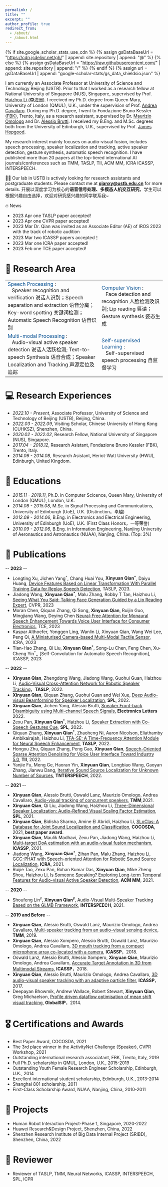 ```yaml
---
permalink: /
title: ""
excerpt: ""
author_profile: true
redirect_from: 
  - /about/
  - /about.html
---
```


{% if site.google_scholar_stats_use_cdn %}
{% assign gsDataBaseUrl = "https://cdn.jsdelivr.net/gh/" | append: site.repository | append: "@" %}
{% else %}
{% assign gsDataBaseUrl = "https://raw.githubusercontent.com/" | append: site.repository | append: "/" %}
{% endif %}
{% assign url = gsDataBaseUrl | append: "google-scholar-stats/gs_data_shieldsio.json" %}

<span class='anchor' id='about-me'></span>

I am currently an Associate Professor at University of Science and Technology Beijing (USTB). Prior to that I worked as a research fellow at National University of Singapore (NUS), Singapore, supervised by Prof. [Haizhou Li (李海洲)](https://colips.org/~eleliha/). I received my Ph.D. degree from Queen Mary, University of London (QMUL), U.K., under the supervision of Prof. [Andrea Cavallaro](http://www.eecs.qmul.ac.uk/~andrea/). During my Ph.D. degree, I went to Fondazione Bruno Kessler [(FBK)](https://www.fbk.eu/en/), Trento, Italy, as a research assistant, supervised by Dr. [Maurizio Omologo](https://www.amazon.science/author/maurizio-omologo) and Dr. [Alessio Brutti](https://ict.fbk.eu/people/detail/alessio-brutti-fbk-speech-processing/). I received my B.Eng. and M.Sc. degrees both from the University of Edinburgh, U.K., supervised by Prof. [James Hopgood](https://www.eng.ed.ac.uk/about/people/dr-james-r-hopgood).

My research interest mainly focuses on audio-visual fusion, includes speech processing, speaker localization and tracking, active speaker detection, gesture synthesis, automatic speech recognition. I have published more than 20 papers at the top-tiered international AI journals/conferences such as TMM, TASLP, TII, ACM MM, ICRA ICASSP, INTERSPEECH.

🎉🎉 Our lab in USTB is actively looking for research assistants and postgraduate students. Please contact me at **qianxy@ustb.edu.cn** for more details.
开展以深度学习为核心的**语音信号处理、多模态人机交互研究**，学生可以根据兴趣自由选择，欢迎对研究感兴趣的同学联系我~

🔥 News
- 2023 Apr one TASLP paper accepted!
- 2023 Apr one CVPR paper accepted!
- 2023 Mar   Dr. Qian was invited as an Associate Editor (AE) of IROS 2023 with the track of robotic audition
- 2023 Mar   two ICASSP papers accepted！
- 2023 Mar   one ICRA paper accepted!
- 2023 Feb   one TCE paper accepted!

# 📜 Research Area
<table style="border-collapse: collapse; border: none;">
  <tr style="border: none;">
    <td style="border: none;"> <font color="#0b5394"> Speech Processing </font>: <BR>&nbsp;&nbsp; 
      Speaker recognition and verification 说话人识别；Speech separation and extraction 语音分离；Key-word spotting 关键词检测；
    Automatic Speech Recognition 语音识别</td>
    <td style="border: none;"> <font color="#0b5394"> Computer Vision </font>: <BR>&nbsp;&nbsp; Face detection and recognition 人脸检测及识别; Lip reading 唇读；Gesture synthesis 姿态生成</td>
  </tr>
  <tr style="border: none;">
    <td style="border: none;"> <font color="#0b5394"> Multi-modal Processing </font>: <BR>&nbsp;&nbsp; Audio-visual active speaker detection 说话人活跃检测; Text-to-speech Synthesis 语音合成；Speaker Localization and Tracking 声源定位及追踪</td>
    <td style="border: none;"> <font color="#0b5394"> Self-supervised Learning </font>: <BR>&nbsp;&nbsp; Self-supervised speech processing 自监督学习 </td>
  </tr>
</table>

# 💻 Research Experiences
- *2022.10 - Present*, Associate Professor, University of Science and Technology of Beijing (USTB), Beijing, China.
- *2022.03 - 2022.09*, Visiting Scholar, Chinese University of Hong Kong (CUHKSZ), Shenzhen, China.
- *2020.02 - 2022.02*, Research Fellow, National University of Singapore (NUS), Singapore.
- *2017.04 - 2018.12*, Research Asistant, Fondazione Bruno Kessler (FBK), Trento, Italy.
- *2014.06 - 2014.08*, Research Asistant, Heriot-Watt University (HWU), Edinburgh, United Kingdom.

# 📖 Educations
- *2015.11 - 2019.11*, Ph.D. in Computer Scicence, Queen Mary, University of London (QMUL), London, U.K. 
- *2014.08 - 2015.08*, M.Sc. in Signal Processing and Communications, University of Edinburgh (UoE), U.K.  (Distinction，卓越) 
- *2012.09 - 2014.06*, B.Eng. in Electronics and Electrical Engineering, University of Edinburgh (UoE), U.K. (First Class Honors，一等荣誉) 
- *2010.09 - 2012.06*, B.Eng. in Information Engineering, Nanjing University of Aeronautics and Astronautics (NUAA), Nanjing, China. (Top: 3%)


# 📝 Publications 

<!-- <div class='paper-box'><div class='paper-box-image'><div><div class="badge">CVPR 2016</div><img src='images/500x300.png' alt="sym" width="100%"></div></div>
<div class='paper-box-text' markdown="1">

[Deep Residual Learning for Image Recognition](https://openaccess.thecvf.com/content_cvpr_2016/papers/He_Deep_Residual_Learning_CVPR_2016_paper.pdf)

**Kaiming He**, Xiangyu Zhang, Shaoqing Ren, Jian Sun

[**Project**](https://scholar.google.com/citations?view_op=view_citation&hl=zh-CN&user=DhtAFkwAAAAJ&citation_for_view=DhtAFkwAAAAJ:ALROH1vI_8AC) <strong><span class='show_paper_citations' data='DhtAFkwAAAAJ:ALROH1vI_8AC'></span></strong>
- Lorem ipsum dolor sit amet, consectetur adipiscing elit. Vivamus ornare aliquet ipsum, ac tempus justo dapibus sit amet. 
</div>
</div> -->

-- **2023** --
- Longting Xu, Jichen Yang<sup>`*`</sup>, Chang Huai You, **Xinyuan Qian<sup>`*`</sup>**, Daiyu Huang, [Device Features Based on Linear Transformation With Parallel Training Data for Replay Speech Detection](https://ieeexplore.ieee.org/abstract/document/10103148), TASLP, 2023.
- Jiadong Wang, **Xinyuan Qian<sup>`*`</sup>**, Malu Zhang, Robby T Tan, Haizhou Li, [Seeing What You Said: Talking Face Generation Guided by a Lip Reading Expert](https://arxiv.org/pdf/2303.17480.pdf), CVPR, 2023
- Moran Chen, Qiquan Zhang, Qi Song, **Xinyuan Qian**, Ruijin Guo, Mingjiang Wang, Deying Chen [Neural-Free Attention for Monaural Speech Enhancement Towards Voice User Interface for Consumer Electronics](https://ieeexplore.ieee.org/abstract/document/10070570), TCE, 2023
- Kaspar Althoefer, Yonggen Ling, Wanlin Li, Xinyuan Qian, Wang Wei Lee, Peng Qi, [A Miniaturised Camera-based Multi-Modal Tactile Sensor](https://arxiv.org/pdf/2303.03093.pdf), ICRA, 2023
- Tian-Hao Zhang, Qi Liu, **Xinyuan Qian<sup>`*`</sup>**, Song-Lu Chen, Feng Chen, Xu-Cheng Yin<sup>`*`</sup>,, [Self-Convolution for Automatic Speech Recognition], ICASSP, 2023

-- **2022** --
- **Xinyuan Qian**, Zhengdong Wang, Jiadong Wang, Guohui Guan, Haizhou Li, [Audio-Visual Cross-Attention Network for Robotic Speaker Tracking](https://ieeexplore.ieee.org/document/9968308)，**TASLP**, 2022.
- **Xinyuan Qian**, Qiquan Zhang, Guohui Guan and Wei Xue, [Deep Audio-visual Beamforming for Speaker Localization](https://ieeexplore.ieee.org/document/9750883), **SPL**, 2022.
- **Xinyuan Qian**, Jichen Yang, Alessio Brutti, [Speaker Front-back Disambiguity using Multi-channel Speech Signals](https://ietresearch.onlinelibrary.wiley.com/doi/full/10.1049/ell2.12666?af=R), **Electronics Letters** 2022.
- Zexu Pan, **Xinyuan Qian<sup>`*`</sup>**, Haizhou Li, [Speaker Extraction with Co-Speech Gestures Cue](https://ieeexplore.ieee.org/stamp/stamp.jsp?arnumber=9774925), **SPL**, 2022.
- Qiquan Zhang, **Xinyuan Qian<sup>`*`</sup>**, Zhaoheng Ni, Aaron Nicolson, Eliathamby Ambikairajah, Haizhou Li, [TFA-SE: A Time-Frequency Attention Module for Neural Speech Enhancement](https://ieeexplore.ieee.org/stamp/stamp.jsp?arnumber=9966661), **TASLP**, 2022.
- Hongxu Zhu, Qiquan Zhang, Peng Gao, **Xinyuan Qian**, [Speech-Oriented Sparse Attention Denoising for Voice User Interface Toward Industry 5.0](https://ieeexplore.ieee.org/abstract/document/9893339/), **TII**, 2022.
- Yanjie Fu, Meng Ge, Haoran Yin, **Xinyuan Qian**, Longbiao Wang, Gaoyan Zhang, Jianwu Dang, [Iterative Sound Source Localization for Unknown Number of Sources](https://arxiv.org/abs/2206.12273), **TNTERSPEECH**, 2022.

-- **2021** --
- **Xinyuan Qian**, Alessio Brutti, Oswald Lanz, Maurizio Omologo, Andrea Cavallaro, [Audio-visual tracking of concurrent speakers](https://ieeexplore.ieee.org/document/9362311), **TMM**,2021.
- **Xinyuan Qian**, Qi Liu, Jiadong Wang, Haizhou Li, [Three-Dimensional Speaker Localization: Audio-Refined Visual Scaling Factor Estimation](https://ieeexplore.ieee.org/document/9466446), **SPL**, 2021.
- **Xinyuan Qian**, Bidisha Sharma, Amine El Abridi, Haizhou Li, [SLoClas: A Database for Joint Sound Localization and Classification](https://arxiv.org/abs/2108.02539), **COCOSDA**, 2021, **best paper award**.
- **Xinyuan Qian**, Maulik Madhavi, Zexu Pan, Jiadong Wang, Haizhou Li, [Multi-target DoA estimation with an audio-visual fusion mechanism](https://ieeexplore.ieee.org/document/9413776), **ICASSP**, 2021.
- Jiadong Wang, **Xinyuan Qian<sup>`*`</sup>**, Zihan Pan, Malu Zhang, Haizhou Li, [GCC-PHAT with Speech-oriented Attention for Robotic Sound Source Localization](https://ieeexplore.ieee.org/document/9561885), **ICRA**, 2021.
- Ruijie Tao, Zexu Pan, Rohan Kumar Das, **Xinyuan Qian**, Mike Zheng Shou, Haizhou Li, [Is Someone Speaking? Exploring Long-term Temporal Features for Audio-visual Active Speaker Detection](https://arxiv.org/abs/2107.06592), **ACM MM**, 2021.

-- **2020** --
- Shoufeng Lin<sup>`#`</sup>, **Xinyuan Qian<sup>`#`</sup>**, [Audio-Visual Multi-Speaker Tracking Based on the GLMB Framework](https://www.isca-speech.org/archive_v0/Interspeech_2020/pdfs/1969.pdf), **INTERSPEECH**, 2021.

-- **2019 and Before** --
- **Xinyuan Qian**, Alessio Brutti, Oswald Lanz, Maurizio Omologo, Andrea Cavallaro, [Multi-speaker tracking from an audio–visual sensing device](https://ieeexplore.ieee.org/document/8656587), **TMM**, 2019.
- **Xinyuan Qian**, Alessio Xompero, Alessio Brutti, Oswald Lanz, Maurizio Omologo, Andrea Cavallaro, [3D mouth tracking from a compact microphone array co-located with a camera](https://ieeexplore.ieee.org/document/8461323), **ICASSP**，2018.
- Oswald Lanz, Alessio Brutti, Alessio Xompero, **Xinyuan Qian**, Maurizio Omologo, Andrea Cavallaro, [Accurate Target Annotation in 3D from Multimodal Streams](https://ieeexplore.ieee.org/document/8682619), **ICASSP**，2018.
- **Xinyuan Qian**, Alessio Brutti,  Maurizio Omologo, Andrea Cavallaro, [3D audio-visual speaker tracking with an adaptive particle filter](https://ieeexplore.ieee.org/abstract/document/7952686), **ICASSP**，2017.
- Deepayan Bhowmik, Andrew Wallace, Robert Stewart, **Xinyuan Qian**, Greg Michaelson, [Profile driven dataflow optimisation of mean shift visual tracking](https://ieeexplore.ieee.org/document/7032066), **GlobalSIP**，2014.

# 🎖 Certifications and Awards
- Best Paper Award, COCOSDA, 2021
- The 3rd place winner in the ActivityNet Challenge (Speaker), CVPR Workshop, 2021
- Outstanding international research associatant,  FBK, Trento, Italy, 2019
- Full Ph.D. scholarship in QMUL, London, U.K., 2015-2019
- Outstanding Youth Female Research Engineer Scholarship, Edinburgh, U.K., 2014
- Excellent international student scholarship, Edinburgh, U.K., 2013-2014
- Shanghai 801 scholarship, 2011
- First-Class Scholarship Award, NUAA, Nanjing, China, 2010-2011

# 👔 Projects
- Human Robot Interaction Project-Phase 1, Singapore, 2020-2022
- Huawei Research&Design Project, Shenzhen, China, 2022
- Shenzhen Research Institute of Big Data Internal Project (SRIBD), Shenzhen, China, 2022

# 💬 Reviewer
- Reviewer of TASLP, TMM, Neural Networks, ICASSP, INTERSPEECH, SPL, ICPR







